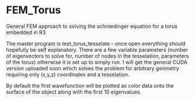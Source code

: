 FEM_Torus
=========

General FEM approach to solving the schroedinger equation for a torus embedded in R3.

The master program is test_torus_tesselate - once open everything should hopefully be self explanatory. There are a few variable parameters (number of eigenvectors to solve for, number of nodes in the tesselation, parameters of the torus) otherwise it is set up to simply run. I will get the general CUDA version uploaded soon which solves the problem for arbitrary geometry requiring only (x,y,z) coordinates and a tesselation.

By default the first wavefunction will be plotted as color data onto the surface of the object along with the first 10 eigenvalues. 
